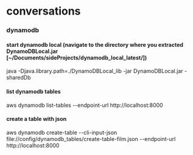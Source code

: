 # conversations

### dynamodb
#### start dynamodb local (navigate to the directory where you extracted DynamoDBLocal.jar [~/Documents/sideProjects/dynamodb_local_latest/])
java -Djava.library.path=./DynamoDBLocal_lib -jar DynamoDBLocal.jar -sharedDb
#### list dynamodb tables
aws dynamodb list-tables --endpoint-url http://localhost:8000
#### create a table with json
aws dynamodb create-table --cli-input-json file://config/dynamodb_tables/create-table-film.json --endpoint-url http://localhost:8000